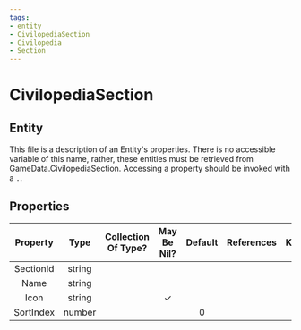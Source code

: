 ```yaml
---
tags:
- entity
- CivilopediaSection
- Civilopedia
- Section
---
```

# CivilopediaSection
## Entity
This file is a description of an Entity's properties. There is no accessible variable of this name, rather, these entities must be retrieved from GameData.CivilopediaSection. Accessing a property should be invoked with a `.`.
## Properties
|	Property	|	Type	|	Collection Of Type?	|	May Be Nil?	|	Default	|	References	|	Key	|	Notes	|
|	:-:	|	:-:	|	:-:	|	:-:	|	:-:	|	:-:	|	:-:	|	-:	|
|	SectionId	|	string	|		|		|		|		|		|	|
|	Name	|	string	|		|		|		|		|		|	|
|	Icon	|	string	|		|	✓	|		|		|		|	|
|	SortIndex	|	number	|		|		|	0	|		|		|	|

